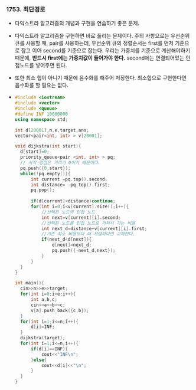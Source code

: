 ### 1753. 최단경로

- 다익스트라 알고리즘의 개념과 구현을 연습하기 좋은 문제.

- 다익스트라 알고리즘을 구현하면 바로 풀리는 문제이다. 주의 사항으로는 우선순위 큐를 사용할 때, pair를 사용하는데, 우선순위 큐의 정렬순서는 first를 먼저 기준으로 잡고 이어 second를 기준으로 잡는다. 우리는 가중치를 기준으로 계산해야하기 때문에, **반드시 first에는 가중치값이 들어가야 한다.** second에는 연결되어있는 인접노드를 넣어주면 된다.

- 또한 최소 힙이 아니기 때문에 음수화를 해주어 저장한다. 최소힙으로 구현한다면 음수화를 할 필요는 없다.

- ```c++
  #include <iostream>
  #include <vector>
  #include <queue>
  #define INF 10000000
  using namespace std;
  
  int d[20001],n,e,target,ans;
  vector<pair<int, int> > v[20001];
  
  void dijkstra(int start){
  	d[start]=0;
  	priority_queue<pair <int, int> > pq;
  	// 시작 정점은 거리가 0이기 때문이다. 
  	pq.push({0,start});
  	while(!pq.empty()){
  		int current =pq.top().second;
  		int distance= -pq.top().first;
  		pq.pop();
  		
  		if(d[current]<distance)continue;
  		for(int i=0;i<v[current].size();i++){
  			//선택된 노드의 인접 노드
  			int next=v[current][i].second;
  			//선택된 노드를 인접 노드로 거쳐서 가는 비용
  			int next_d=distance+v[current][i].first; 
  			//기존 최소 비용보다 더 저렴하다면 교체한다.
  			if(next_d<d[next]){
  				d[next]=next_d;
  				pq.push({-next_d,next});
  			} 
  		}
  	}
  }
  
  int main(){
  	cin>>n>>e>>target;
  	for(int i=0;i<e;i++){
  		int a,b,c;
  		cin>>a>>b>>c;
  		v[a].push_back({c,b});
  	}
  	for(int i=1;i<=n;i++){
  		d[i]=INF;
  	}
  	dijkstra(target);
  	for(int i=1;i<=n;i++){
  		if(d[i]==INF){
  			cout<<"INF\n";
  		}else{
  			cout<<d[i]<<"\n";
  		}
  	}
  }
  ```

  